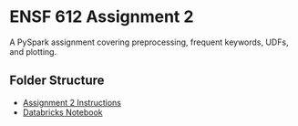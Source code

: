 # ENSF 612 Assignment 2
A PySpark assignment covering preprocessing, frequent keywords, UDFs, and plotting.

## Folder Structure
- [Assignment 2 Instructions](https://github.com/StevenD24/ENSF-612-Assignment-2/blob/main/A2%20W2023.pdf)
- [Databricks Notebook](https://github.com/StevenD24/ENSF-612-Assignment-2/blob/main/ENSF%20612%20-%20A2.ipynb)
